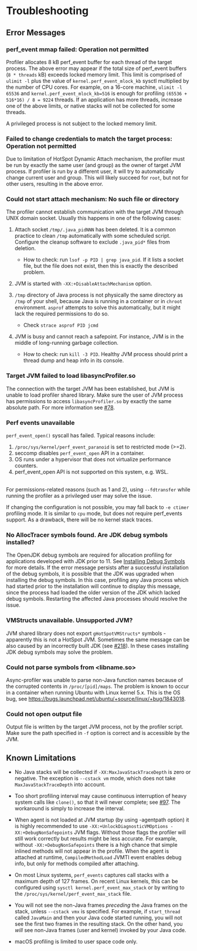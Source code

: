 # Troubleshooting

## Error Messages

### perf_event mmap failed: Operation not permitted

Profiler allocates 8 kB perf_event buffer for each thread of the target process.
The above error may appear if the total size of perf_event buffers (`8 * threads` kB)
exceeds locked memory limit. This limit is comprised of `ulimit -l` plus
the value of `kernel.perf_event_mlock_kb` sysctl multiplied by the number of CPU cores.
For example, on a 16-core machine, `ulimit -l 65536` and `kernel.perf_event_mlock_kb=516`
is enough for profiling `(65536 + 516*16) / 8 = 9224` threads.
If an application has more threads, increase one of the above limits, or native stacks
will not be collected for some threads.

A privileged process is not subject to the locked memory limit.

### Failed to change credentials to match the target process: Operation not permitted

Due to limitation of HotSpot Dynamic Attach mechanism, the profiler must be run
by exactly the same user (and group) as the owner of target JVM process.
If profiler is run by a different user, it will try to automatically change
current user and group. This will likely succeed for `root`, but not for
other users, resulting in the above error.

### Could not start attach mechanism: No such file or directory

The profiler cannot establish communication with the target JVM through UNIX domain socket.
Usually this happens in one of the following cases:

1. Attach socket `/tmp/.java_pidNNN` has been deleted. It is a common
   practice to clean `/tmp` automatically with some scheduled script.
   Configure the cleanup software to exclude `.java_pid*` files from deletion.

   - How to check: run `lsof -p PID | grep java_pid`. If it lists a socket file, but the file does not exist, then this is exactly
     the described problem.

2. JVM is started with `-XX:+DisableAttachMechanism` option.
3. `/tmp` directory of Java process is not physically the same directory
   as `/tmp` of your shell, because Java is running in a container or in
   `chroot` environment. `asprof` attempts to solve this automatically,
   but it might lack the required permissions to do so.
   - Check `strace asprof PID jcmd`
4. JVM is busy and cannot reach a safepoint. For instance,
   JVM is in the middle of long-running garbage collection.
   - How to check: run `kill -3 PID`. Healthy JVM process should print
     a thread dump and heap info in its console.

### Target JVM failed to load libasyncProfiler.so

The connection with the target JVM has been established, but JVM is unable to load profiler shared library.
Make sure the user of JVM process has permissions to access `libasyncProfiler.so` by exactly the same absolute path.
For more information see [#78](https://github.com/async-profiler/async-profiler/issues/78).

### Perf events unavailable

`perf_event_open()` syscall has failed. Typical reasons include:

1. `/proc/sys/kernel/perf_event_paranoid` is set to restricted mode (>=2).
2. seccomp disables `perf_event_open` API in a container.
3. OS runs under a hypervisor that does not virtualize performance counters.
4. perf_event_open API is not supported on this system, e.g. WSL.

<br>For permissions-related reasons (such as 1 and 2), using `--fdtransfer` while running the profiler
as a privileged user may solve the issue.

If changing the configuration is not possible, you may fall back to
`-e ctimer` profiling mode. It is similar to `cpu` mode, but does not
require perf_events support. As a drawback, there will be no kernel
stack traces.

### No AllocTracer symbols found. Are JDK debug symbols installed?

The OpenJDK debug symbols are required for allocation profiling for applications developed
with JDK prior to 11. See [Installing Debug Symbols](ProfilingModes.md#installing-debug-symbols) for more
details. If the error message persists after a successful installation of the debug symbols,
it is possible that the JDK was upgraded when installing the debug symbols.
In this case, profiling any Java process which had started prior to the installation
will continue to display this message, since the process had loaded
the older version of the JDK which lacked debug symbols.
Restarting the affected Java processes should resolve the issue.

### VMStructs unavailable. Unsupported JVM?

JVM shared library does not export `gHotSpotVMStructs*` symbols -
apparently this is not a HotSpot JVM. Sometimes the same message
can be also caused by an incorrectly built JDK
(see [#218](https://github.com/async-profiler/async-profiler/issues/218)).
In these cases installing JDK debug symbols may solve the problem.

### Could not parse symbols from <libname.so>

Async-profiler was unable to parse non-Java function names because of
the corrupted contents in `/proc/[pid]/maps`. The problem is known to
occur in a container when running Ubuntu with Linux kernel 5.x.
This is the OS bug, see <https://bugs.launchpad.net/ubuntu/+source/linux/+bug/1843018>.

### Could not open output file

Output file is written by the target JVM process, not by the profiler script.
Make sure the path specified in `-f` option is correct and is accessible by the JVM.

## Known Limitations

- No Java stacks will be collected if `-XX:MaxJavaStackTraceDepth` is zero
  or negative. The exception is `--cstack vm` mode, which does not take
  `MaxJavaStackTraceDepth` into account.

- Too short profiling interval may cause continuous interruption of heavy
  system calls like `clone()`, so that it will never complete;
  see [#97](https://github.com/async-profiler/async-profiler/issues/97).
  The workaround is simply to increase the interval.

- When agent is not loaded at JVM startup (by using -agentpath option) it is
  highly recommended to use `-XX:+UnlockDiagnosticVMOptions -XX:+DebugNonSafepoints` JVM flags.
  Without those flags the profiler will still work correctly but results might be
  less accurate. For example, without `-XX:+DebugNonSafepoints` there is a high chance
  that simple inlined methods will not appear in the profile. When the agent is attached at runtime,
  `CompiledMethodLoad` JVMTI event enables debug info, but only for methods compiled after attaching.

- On most Linux systems, `perf_events` captures call stacks with a maximum depth
  of 127 frames. On recent Linux kernels, this can be configured using
  `sysctl kernel.perf_event_max_stack` or by writing to the
  `/proc/sys/kernel/perf_event_max_stack` file.

- You will not see the non-Java frames _preceding_ the Java frames on the
  stack, unless `--cstack vmx` is specified.
  For example, if `start_thread` called `JavaMain` and then your Java
  code started running, you will not see the first two frames in the resulting
  stack. On the other hand, you _will_ see non-Java frames (user and kernel)
  invoked by your Java code.

- macOS profiling is limited to user space code only.

